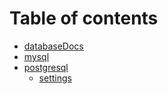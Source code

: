# Table of contents

* [databaseDocs](README.md)
* [mysql](mysql.md)
* [postgresql](postgresql/README.md)
  * [settings](postgresql/settings.md)
